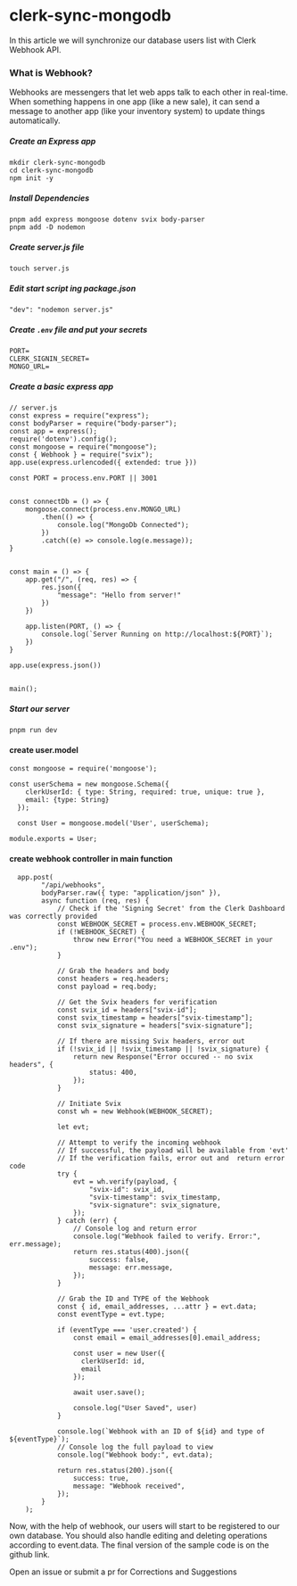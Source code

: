 # clerk-sync-mongodb
In this article we will synchronize our database users list with Clerk Webhook API.

### What is Webhook?
Webhooks are messengers that let web apps talk to each other in real-time. When something happens in one app (like a new sale), it can send a message to another app (like your inventory system) to update things automatically.

##### Create an Express app
```
mkdir clerk-sync-mongodb
cd clerk-sync-mongodb
npm init -y
```

##### Install Dependencies
```
pnpm add express mongoose dotenv svix body-parser
pnpm add -D nodemon
```

##### Create server.js file
```
touch server.js
```

##### Edit start script ing package.json
```
"dev": "nodemon server.js"
```
##### Create `.env` file and put your secrets
```
PORT=
CLERK_SIGNIN_SECRET=
MONGO_URL=
```
##### Create a basic express app
```
// server.js
const express = require("express");
const bodyParser = require("body-parser");
const app = express();
require('dotenv').config();
const mongoose = require("mongoose");
const { Webhook } = require("svix");
app.use(express.urlencoded({ extended: true }))

const PORT = process.env.PORT || 3001


const connectDb = () => {
    mongoose.connect(process.env.MONGO_URL)
        .then(() => {
            console.log("MongoDb Connected");
        })
        .catch((e) => console.log(e.message));
}


const main = () => {
    app.get("/", (req, res) => {
        res.json({
            "message": "Hello from server!"
        })
    })
    
    app.listen(PORT, () => {
        console.log(`Server Running on http://localhost:${PORT}`);
    })
}

app.use(express.json())


main();
```
##### Start our server
```
pnpm run dev
```

#### create user.model
```
const mongoose = require('mongoose');

const userSchema = new mongoose.Schema({
    clerkUserId: { type: String, required: true, unique: true },
    email: {type: String}
  });
  
  const User = mongoose.model('User', userSchema);
  
module.exports = User;
```
#### create webhook controller in main function
```
  app.post(
        "/api/webhooks",
        bodyParser.raw({ type: "application/json" }),
        async function (req, res) {
            // Check if the 'Signing Secret' from the Clerk Dashboard was correctly provided
            const WEBHOOK_SECRET = process.env.WEBHOOK_SECRET;
            if (!WEBHOOK_SECRET) {
                throw new Error("You need a WEBHOOK_SECRET in your .env");
            }

            // Grab the headers and body
            const headers = req.headers;
            const payload = req.body;

            // Get the Svix headers for verification
            const svix_id = headers["svix-id"];
            const svix_timestamp = headers["svix-timestamp"];
            const svix_signature = headers["svix-signature"];

            // If there are missing Svix headers, error out
            if (!svix_id || !svix_timestamp || !svix_signature) {
                return new Response("Error occured -- no svix headers", {
                    status: 400,
                });
            }

            // Initiate Svix
            const wh = new Webhook(WEBHOOK_SECRET);

            let evt;

            // Attempt to verify the incoming webhook
            // If successful, the payload will be available from 'evt'
            // If the verification fails, error out and  return error code
            try {
                evt = wh.verify(payload, {
                    "svix-id": svix_id,
                    "svix-timestamp": svix_timestamp,
                    "svix-signature": svix_signature,
                });
            } catch (err) {
                // Console log and return error
                console.log("Webhook failed to verify. Error:", err.message);
                return res.status(400).json({
                    success: false,
                    message: err.message,
                });
            }

            // Grab the ID and TYPE of the Webhook
            const { id, email_addresses, ...attr } = evt.data;
            const eventType = evt.type;

            if (eventType === 'user.created') {
                const email = email_addresses[0].email_address;
       
                const user = new User({
                  clerkUserId: id,
                  email
                });

                await user.save();

                console.log("User Saved", user)
            }

            console.log(`Webhook with an ID of ${id} and type of ${eventType}`);
            // Console log the full payload to view
            console.log("Webhook body:", evt.data);

            return res.status(200).json({
                success: true,
                message: "Webhook received",
            });
        }
    );
```

Now, with the help of webhook, our users will start to be registered to our own database. You should also handle editing and deleting operations according to event.data. The final version of the sample code is on the github link.

Open an issue or submit a pr for Corrections and Suggestions

